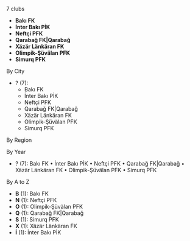 7 clubs

- **Bakı FK**
- **İnter Bakı PİK**
- **Neftçi PFK**
- **Qarabağ FK|Qarabağ**
- **Xäzär Länkäran FK**
- **Olimpik-Şüvälan PFK**
- **Simurq PFK**




By City

- ? (7): 
  - Bakı FK 
  - İnter Bakı PİK 
  - Neftçi PFK 
  - Qarabağ FK|Qarabağ 
  - Xäzär Länkäran FK 
  - Olimpik-Şüvälan PFK 
  - Simurq PFK 




By Region





By Year

- ? (7):   Bakı FK • İnter Bakı PİK • Neftçi PFK • Qarabağ FK|Qarabağ • Xäzär Länkäran FK • Olimpik-Şüvälan PFK • Simurq PFK






By A to Z

- **B** (1): Bakı FK
- **N** (1): Neftçi PFK
- **O** (1): Olimpik-Şüvälan PFK
- **Q** (1): Qarabağ FK|Qarabağ
- **S** (1): Simurq PFK
- **X** (1): Xäzär Länkäran FK
- **İ** (1): İnter Bakı PİK




